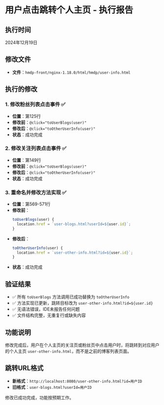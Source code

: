 # 用户点击跳转个人主页 - 执行报告

## 执行时间
2024年12月19日

## 修改文件
- **文件**：`hmdp-front/nginx-1.18.0/html/hmdp/user-info.html`

## 执行的修改

### 1. 修改粉丝列表点击事件 ✅
- **位置**：第125行
- **修改前**：`@click="toUserBlogs(user)"`
- **修改后**：`@click="toOtherUserInfo(user)"`
- **状态**：成功完成

### 2. 修改关注列表点击事件 ✅
- **位置**：第149行  
- **修改前**：`@click="toUserBlogs(user)"`
- **修改后**：`@click="toOtherUserInfo(user)"`
- **状态**：成功完成

### 3. 重命名并修改方法实现 ✅
- **位置**：第569-571行
- **修改前**：
  ```javascript
  toUserBlogs(user) {
    location.href = `user-blogs.html?userId=${user.id}`;
  }
  ```
- **修改后**：
  ```javascript
  toOtherUserInfo(user) {
    location.href = `user-other-info.html?id=${user.id}`;
  }
  ```
- **状态**：成功完成

## 验证结果
- ✅ 所有 `toUserBlogs` 方法调用已成功替换为 `toOtherUserInfo`
- ✅ 方法实现已更新，跳转目标改为 `user-other-info.html?id=${user.id}`
- ✅ 无语法错误，IDE未报告任何问题
- ✅ 文件结构完整，无重复行或缺失内容

## 功能说明
修改完成后，用户在个人主页的关注页或粉丝页中点击用户时，将跳转到对应用户的个人主页 `user-other-info.html`，而不是之前的博客列表页面。

## 跳转URL格式
- **新格式**：`http://localhost:8080/user-other-info.html?id=用户ID`
- **旧格式**：`user-blogs.html?userId=用户ID`

修改已成功完成，功能按预期工作。